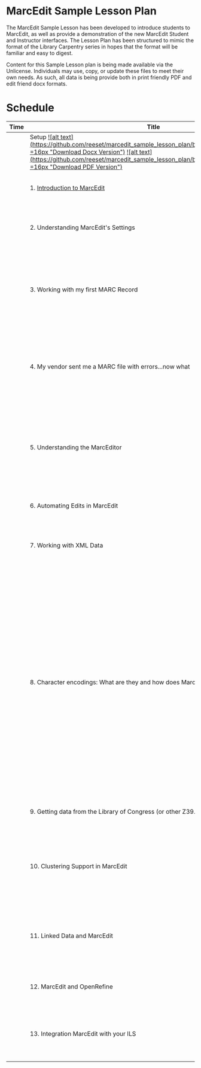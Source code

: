 # MarcEdit Sample Lesson Plan

The MarcEdit Sample Lesson has been developed to introduce students to MarcEdit, as well as provide a demonstration of the new MarcEdit Student and Instructor interfaces.  The Lesson Plan has been structured to mimic the format of the Library Carpentry series in hopes that the format will be familiar and easy to digest.  

Content for this Sample Lesson plan is being made available via the Unlicense.  Individuals may use, copy, or update these files to meet their own needs.  As such, all data is being provide both in print friendly PDF and edit friend docx formats.  


# Schedule

|Time | Title | Description |
| --- | ---   | ---         |
|     | Setup [![alt text](https://github.com/reeset/marcedit_sample_lesson_plan/blob/master/images/docx.png =16px "Download Docx Version")](https://github.com/reeset/marcedit_sample_lesson_plan/blob/master/docx/setup.docx) [![alt text](https://github.com/reeset/marcedit_sample_lesson_plan/blob/master/images/pdf.png =16px "Download PDF Version")](https://github.com/reeset/marcedit_sample_lesson_plan/blob/master/pdf/setup.pdf) | Download files required for this sample lesson plan |
|     | 1. [Introduction to MarcEdit](https://github.com/reeset/marcedit_sample_lesson_plan/blob/master/Introduction2marcedit.pdf) | So what exactly is MarcEdit and why would I want to use it? |
|     | 2. Understanding MarcEdit's Settings | Understand how MarcEdit's settings impact how the application works with data |
|     | 3. Working with my first MARC Record | I've got a set of records from my vendor...now what. Learn how to make and break records for edit. Learn what file types MarcEdit supports  |
|     | 4. My vendor sent me a MARC file with errors...now what  | Learn how to work with the MARCValidator and understand what errors MarcEdit will                                                         automatically correct during the translation process. |
|     | 5. Understanding the MarcEditor | The MarcEditor is where most editing happens in MarcEdit.  Learn:1. What global editing options are available 2. Reporting functions 3. Helper tools   |
|     | 6. Automating Edits in MarcEdit | Learn how to use Tasks to speed up the editing process |
|     | 7. Working with XML Data  | Learn how to translate XML format and register new XML translations into MarcEdit. |
|     | 8. Character encodings: What are they and how does MarcEdit support them | MARC data can be created in a wide range of character encodings.  For users working with MARC21, common character encodings that may be encountered are MARC8, UTF8, and ISO 8859-1.  Additionally, when working with UTF8, users need to be aware of how normalizations will impact data.  This section will introduce users to MarcEdit's support for character encoding and how it handles data normalizations. |
|    | 9. Getting data from the Library of Congress (or other Z39.50 sources) | Learn how to download MARC data from other libraries. |
|    | 10. Clustering Support in MarcEdit | MarcEdit provides lite-weight clustering/editing support.  Learn how this can be used to normalize data across large sets of records. |
|    | 11. Linked Data and MarcEdit | MarcEdit includes a linked data framework that supports data reconciliation and SPARQL processing. |
|    | 12. MarcEdit and OpenRefine | Learn how you can use MarcEdit to move data into and out of OpenRefine. |
|    | 13. Integration MarcEdit with your ILS | Some Library systems provide API that can be integrated directly into MarcEdit.  Learn how. |
                                          

